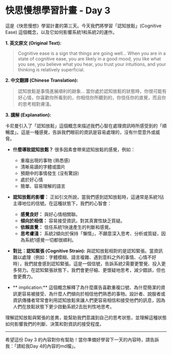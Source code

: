 # 快思慢想學習計畫 - Day 3

這是《快思慢想》學習計畫的第三天。今天我們將學習「認知放鬆」(Cognitive Ease) 這個概念，以及它如何影響系統1和系統2的運作。

**1. 英文原文 (Original Text):**

> Cognitive ease is a sign that things are going well... When you are in a state of cognitive ease, you are likely in a good mood, you like what you see, you believe what you hear, you trust your intuitions, and your thinking is relatively superficial.

**2. 中文翻譯 (Chinese Translation):**

> 認知放鬆是事情進展順利的跡象... 當你處於認知放鬆的狀態時，你很可能有好心情，你喜歡你所看到的，你相信你所聽到的，你信任你的直覺，而且你的思考相對膚淺。

**3. 講解 (Explanation):**

卡尼曼引入了「認知放鬆」這個概念來描述我們心智在處理資訊時所感受到的「順暢度」。這是一種感覺，告訴我們眼前的資訊是容易處理的，沒有什麼意外或威脅。

*   **什麼導致認知放鬆？** 很多因素會帶來認知放鬆的感覺，例如：
    *   重複出現的事物 (熟悉感)
    *   清晰易讀的字體或圖片
    *   預期中的事情發生 (沒有驚訝)
    *   處於好心情
    *   簡單、容易理解的語言

*   **認知放鬆的影響：** 正如引文所說，當我們感到認知放鬆時，這通常是系統1佔主導地位的信號。在這種狀態下，我們的心智會：
    *   **感覺良好：** 與好心情相關聯。
    *   **傾向於相信：** 容易接受資訊，對其真實性缺乏質疑。
    *   **依賴直覺：** 信任系統1快速產生的判斷和感覺。
    *   **思考膚淺：** 系統2傾向於保持「懶惰」，不願意深入思考、分析或質疑，因為系統1感覺一切都很順利。

*   **對比：認知緊張 (Cognitive Strain):** 與認知放鬆相對的是認知緊張。當資訊難以處理（例如：字體模糊、語言複雜、遇到意料之外的事情、心情不好時），我們就會感到認知緊張。這是一個信號，告訴系統2需要更警覺、投入更多努力。在認知緊張狀態下，我們會更仔細、更懷疑地思考，減少錯誤，但也會更費力。

*   ** implication:** 這個概念解釋了為什麼廣告喜歡重複口號、為什麼簡潔的資訊更容易被接受、為什麼人們傾向於相信他們熟悉的事物。設計者、說服者或資訊傳播者常常會利用認知放鬆來讓人們更容易相信和接受他們的訊息，因為人們在放鬆狀態下更少啟動系統2去批判性地思考。

理解認知放鬆與緊張的差異，能幫助我們意識到自己的思考狀態，並理解這種狀態如何影響我們的判斷、決策和對資訊的接受程度。

---

希望這份 Day 3 的內容對你有幫助！當你準備好學習下一天的內容時，請告訴我：「請給我Day 4的內容的md檔」。